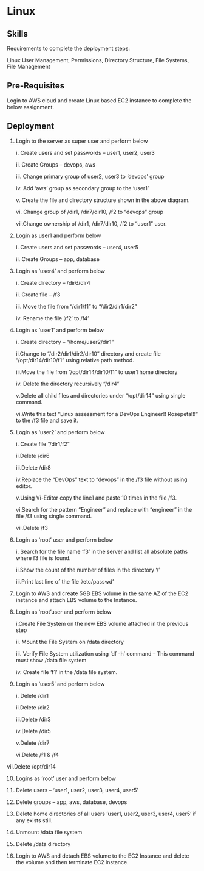 # Linux

## Skills

Requirements to complete the deployment steps:

Linux User Management, Permissions, Directory Structure, File Systems, File Management

## Pre-Requisites

Login to AWS cloud and create Linux based EC2 instance to complete the below assignment.

## Deployment
1. Login to the server as super user and perform below
    
     i. Create users and set passwords – user1, user2, user3
   
    ii. Create Groups – devops, aws
   
   iii. Change primary group of user2, user3 to ‘devops’ group
   
    iv. Add ‘aws’ group as secondary group to the ‘user1’
   
     v. Create the file and directory structure shown in the above diagram.
   
    vi. Change group of /dir1, /dir7/dir10, /f2 to “devops” group
   
   vii.Change ownership of /dir1, /dir7/dir10, /f2 to “user1” user.
   
2. Login as user1 and perform below
 
     i. Create users and set passwords – user4, user5
   
    ii. Create Groups – app, database

3. Login as ‘user4’ and perform below
   
      i. Create directory – /dir6/dir4
   
     ii. Create file – /f3
   
    iii. Move the file from “/dir1/f1” to “/dir2/dir1/dir2”
   
     iv. Rename the file ‘/f2′ to /f4’

4. Login as ‘user1’ and perform below
   
    i. Create directory – “/home/user2/dir1”
   
   ii.Change to “/dir2/dir1/dir2/dir10” directory and create file “/opt/dir14/dir10/f1” using relative path method.
   
   iii.Move the file from “/opt/dir14/dir10/f1” to user1 home directory
  
    iv. Delete the directory recursively “/dir4”
   
   v.Delete all child files and directories under “/opt/dir14” using single command.
    
   vi.Write this text “Linux assessment for a DevOps Engineer!! Rosepetal!!” to the /f3 file and save it.

5. Login as ‘user2’ and perform below
   
     i. Create file “/dir1/f2”
   
    ii.Delete /dir6
   
   iii.Delete /dir8
   
    iv.Replace the “DevOps” text to “devops” in the /f3 file without using editor.
   
     v.Using Vi-Editor copy the line1 and paste 10 times in the file /f3.
   
    vi.Search for the pattern “Engineer” and replace with “engineer” in the file /f3 using single command.
   
   vii.Delete /f3
   
6. Login as ‘root’ user and perform below
   
     i. Search for the file name ‘f3’ in the server and list all absolute paths where f3 file is found.
   
    ii.Show the count of the number of files in the directory ‘/’
   
   iii.Print last line of the file ‘/etc/passwd’

7. Login to AWS and create 5GB EBS volume in the same AZ of the EC2 instance and attach EBS volume to the Instance.

8. Login as ‘root’user and perform below
   
     i.Create File System on the new EBS volume attached in the previous step
   
    ii. Mount the File System on /data directory
   
   iii. Verify File System utilization using ‘df -h’ command – This command must show /data file system

   iv. Create file ‘f1’ in the /data file system.

9. Login as ‘user5’ and perform below
    
     i. Delete /dir1
   
    ii.Delete /dir2
   
   iii.Delete /dir3
   
    iv.Delete /dir5
   
     v.Delete /dir7
   
   vi.Delete /f1 & /f4
   
  vii.Delete /opt/dir14

10. Logins as ‘root’ user and perform below
    
11. Delete users – ‘user1, user2, user3, user4, user5’
    
12. Delete groups – app, aws, database, devops

13. Delete home directories of all users ‘user1, user2, user3, user4, user5’ if any exists still.

14. Unmount /data file system

15. Delete /data directory

16. Login to AWS and detach EBS volume to the EC2 Instance and delete the volume and then terminate EC2 instance.
